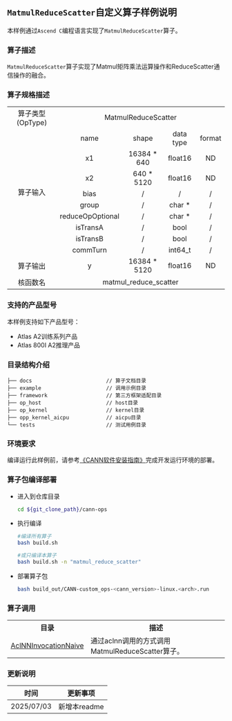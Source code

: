 ## `MatmulReduceScatter`自定义算子样例说明 
本样例通过`Ascend C`编程语言实现了`MatmulReduceScatter`算子。

### 算子描述
`MatmulReduceScatter`算子实现了Matmul矩阵乘法运算操作和ReduceScatter通信操作的融合。

### 算子规格描述

<table>
<tr><td rowspan="1" align="center">算子类型(OpType)</td><td colspan="4" align="center">MatmulReduceScatter</td></tr>
</tr>
<tr><td rowspan="9" align="center">算子输入</td><td align="center">name</td><td align="center">shape</td><td align="center">data type</td><td align="center">format</td></tr>
<tr><td align="center">x1</td><td align="center">16384 * 640</td><td align="center">float16</td><td align="center">ND</td></tr>
<tr><td align="center">x2</td><td align="center">640 * 5120</td><td align="center">float16</td><td align="center">ND</td></tr>
<tr><td align="center">bias</td><td align="center">/</td><td align="center">/</td><td align="center">/</td></tr>
<tr><td align="center">group</td><td align="center">/</td><td align="center">char *</td><td align="center">/</td></tr>
<tr><td align="center">reduceOpOptional</td><td align="center">/</td><td align="center">char *  </td><td align="center">/</td></tr>
<tr><td align="center">isTransA</td><td align="center">/</td><td align="center">bool </td><td align="center">/</td></tr>
<tr><td align="center">isTransB</td><td align="center">/</td><td align="center">bool </td><td align="center">/</td></tr>
<tr><td align="center">commTurn</td><td align="center">/</td><td align="center">int64_t </td><td align="center">/</td></tr>
</tr>
</tr>
<tr><td rowspan="1" align="center">算子输出</td><td align="center">y</td><td align="center">16384 * 5120</td><td align="center">float16</td><td align="center">ND</td></tr>

</tr>
<tr><td rowspan="1" align="center">核函数名</td><td colspan="4" align="center">matmul_reduce_scatter</td></tr>
</table>

### 支持的产品型号
本样例支持如下产品型号：
- Atlas A2训练系列产品
- Atlas 800I A2推理产品

### 目录结构介绍
```
├── docs                        // 算子文档目录
├── example                     // 调用示例目录
├── framework                   // 第三方框架适配目录
├── op_host                     // host目录
├── op_kernel                   // kernel目录
├── opp_kernel_aicpu            // aicpu目录
└── tests                       // 测试用例目录
```

### 环境要求
编译运行此样例前，请参考[《CANN软件安装指南》](https://hiascend.com/document/redirect/CannCommunityInstSoftware)完成开发运行环境的部署。

### 算子包编译部署
  - 进入到仓库目录

    ```bash
    cd ${git_clone_path}/cann-ops
    ```

  - 执行编译

    ```bash
    #编译所有算子
    bash build.sh
    
    #或只编译本算子
    bash build.sh -n "matmul_reduce_scatter"
    ```

  - 部署算子包

    ```bash
    bash build_out/CANN-custom_ops-<cann_version>-linux.<arch>.run
    ```
### 算子调用
<table>
    <th>目录</th><th>描述</th>
    <tr>
        <td><a href="./examples/AclNNInvocationNaive"> AclNNInvocationNaive</td><td>通过aclnn调用的方式调用MatmulReduceScatter算子。</td>
    </tr>


</table>

### 更新说明
| 时间 | 更新事项 |
|----|------|
| 2025/07/03 | 新增本readme |
